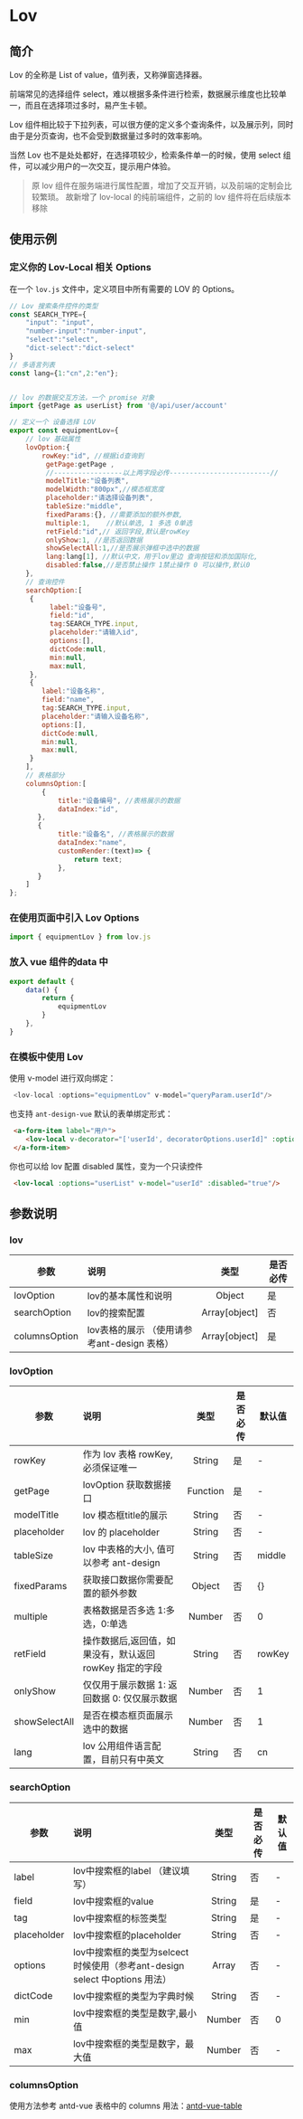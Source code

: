 # Lov 

## 简介

Lov 的全称是 List of value，值列表，又称弹窗选择器。

前端常见的选择组件 select，难以根据多条件进行检索，数据展示维度也比较单一，而且在选择项过多时，易产生卡顿。

Lov 组件相比较于下拉列表，可以很方便的定义多个查询条件，以及展示列，同时由于是分页查询，也不会受到数据量过多时的效率影响。

当然 Lov 也不是处处都好，在选择项较少，检索条件单一的时候，使用 select 组件，可以减少用户的一次交互，提示用户体验。

> 原 lov 组件在服务端进行属性配置，增加了交互开销，以及前端的定制会比较繁琐。
> 故新增了 lov-local 的纯前端组件，之前的 lov 组件将在后续版本移除





## 使用示例

### 定义你的 Lov-Local 相关 Options

在一个 `lov.js` 文件中，定义项目中所有需要的 LOV 的 Options。

```js
// Lov 搜索条件控件的类型
const SEARCH_TYPE={
	"input": "input",
	"number-input":"number-input",
	"select":"select",
	"dict-select":"dict-select"
}
// 多语言列表
const lang={1:"cn",2:"en"};


// lov 的数据交互方法，一个 promise 对象
import {getPage as userList} from '@/api/user/account'

// 定义一个 设备选择 LOV
export const equipmentLov={
    // lov 基础属性
	lovOption:{
		rowKey:"id", //根据id查询到
	     getPage:getPage ,
		 //-----------------以上两字段必传-------------------------//
		 modelTitle:"设备列表",
		 modelWidth:"800px",//模态框宽度
		 placeholder:"请选择设备列表",
		 tableSize:"middle",
		 fixedParams:{}, //需要添加的额外参数,
		 multiple:1,    //默认单选, 1 多选 0单选
         retField:"id",// 返回字段,默认是rowKey
		 onlyShow:1, //是否返回数据
		 showSelectAll:1,//是否展示弹框中选中的数据
		 lang:lang[1], //默认中文，用于lov里边 查询按钮和添加国际化,
		 disabled:false,//是否禁止操作 1禁止操作 0 可以操作,默认0
	},
    // 查询控件
	searchOption:[
	 {
          label:"设备号",
          field:"id",
          tag:SEARCH_TYPE.input,
          placeholder:"请输入id",
          options:[],
          dictCode:null,
          min:null,
          max:null,
	 },
	 {
		label:"设备名称",
		field:"name",
		tag:SEARCH_TYPE.input,
		placeholder:"请输入设备名称",
		options:[],
		dictCode:null,
		min:null,
		max:null,
     }		
    ],
    // 表格部分
	columnsOption:[
		{ 
			title:"设备编号", //表格展示的数据
			dataIndex:"id",
	   },
	   {
			title:"设备名", //表格展示的数据
			dataIndex:"name",
			customRender:(text)=> {
				return text;
			},
	   }
	]
};
```

### 在使用页面中引入 Lov Options

```js
import { equipmentLov } from lov.js
```

### 放入 vue 组件的data 中
```js
export default {
    data() {
        return {
            equipmentLov
        }
    },
}
```

### 在模板中使用 Lov

使用 v-model 进行双向绑定：

```javascript
 <lov-local :options="equipmentLov" v-model="queryParam.userId"/>
```
也支持 `ant-design-vue` 默认的表单绑定形式：

```html
 <a-form-item label="用户">
    <lov-local v-decorator="['userId', decoratorOptions.userId]" :options="equipmentLov"  />
 </a-form-item>
```

你也可以给 lov 配置 disabled 属性，变为一个只读控件
```html
 <lov-local :options="userList" v-model="userId" :disabled="true"/>
```


## 参数说明

### lov

| 参数          | 说明                                        |     类型      | 是否必传 |
| ------------- | :------------------------------------------ | :-----------: | -------- |
| lovOption     | lov的基本属性和说明                         |    Object     | 是       |
| searchOption  | lov的搜索配置                               | Array[object] | 否       |
| columnsOption | lov表格的展示 （使用请参考ant-design 表格） | Array[object] | 是       |


### lovOption
| 参数          | 说明                                                    |   类型   | 是否必传 | 默认值 |
| ------------- | :------------------------------------------------------ | :------: | -------- | ------ |
| rowKey        | 作为 lov 表格 rowKey, 必须保证唯一                      |  String  | 是       | -      |
| getPage       | lovOption 获取数据接口                                  | Function | 是       | -      |
| modelTitle    | lov 模态框title的展示                                   |  String  | 否       | -      |
| placeholder   | lov 的 placeholder                                      |  String  | 否       | -      |
| tableSize     | lov 中表格的大小, 值可以参考 ant-design                 |  String  | 否       | middle |
| fixedParams   | 获取接口数据你需要配置的额外参数                        |  Object  | 否       | {}     |
| multiple      | 表格数据是否多选 1:多选，0:单选                         |  Number  | 否       | 0      |
| retField      | 操作数据后,返回值，如果没有，默认返回 rowKey 指定的字段 |  String  | 否       | rowKey |
| onlyShow      | 仅仅用于展示数据 1: 返回数据 0: 仅仅展示数据            |  Number  | 否       | 1      |
| showSelectAll | 是否在模态框页面展示选中的数据                          |  Number  | 否       | 1      |
| lang          | lov 公用组件语言配置，目前只有中英文                    |  String  | 否       | cn     |



### searchOption
| 参数        | 说明                                                         |  类型  | 是否必传 | 默认值 |
| ----------- | :----------------------------------------------------------- | :----: | -------- | ------ |
| label       | lov中搜索框的label （建议填写）                              | String | 否       | -      |
| field       | lov中搜索框的value                                           | String | 是       | -      |
| tag         | lov中搜索框的标签类型                                        | String | 是       | -      |
| placeholder | lov中搜索框的placeholder                                     | String | 否       | -      |
| options     | lov中搜索框的类型为selcect 时候使用（参考ant-design select 中options 用法） | Array  | 否       | -      |
| dictCode    | lov中搜索框的类型为字典时候                                  | String | 否       | -      |
| min         | lov中搜索框的类型是数字,最小值                               | Number | 否       | 0      |
| max         | lov中搜索框的类型是数字，最大值                              | Number | 否       | -      |

### columnsOption
使用方法参考 antd-vue 表格中的 columns 用法：[antd-vue-table](https://antdv.com/components/table-cn/)



